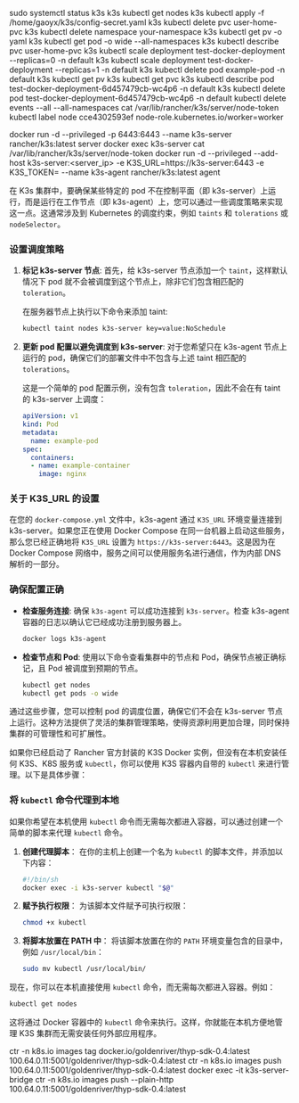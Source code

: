 sudo systemctl status k3s
k3s kubectl get nodes
k3s kubectl apply -f /home/gaoyx/k3s/config-secret.yaml
k3s kubectl delete pvc user-home-pvc
k3s kubectl delete namespace your-namespace
k3s kubectl get pv <your-pv-name> -o yaml
k3s kubectl get pod -o wide --all-namespaces
k3s kubectl describe pvc user-home-pvc
k3s kubectl scale deployment test-docker-deployment --replicas=0 -n default
k3s kubectl scale deployment test-docker-deployment --replicas=1 -n default
k3s kubectl delete pod example-pod -n default
k3s kubectl get pv
k3s kubectl get pvc
k3s kubectl describe pod test-docker-deployment-6d457479cb-wc4p6 -n default
k3s kubectl delete pod test-docker-deployment-6d457479cb-wc4p6 -n default
kubectl delete events --all --all-namespaces
cat /var/lib/rancher/k3s/server/node-token
kubectl label node cce4302593ef node-role.kubernetes.io/worker=worker


docker run -d --privileged -p 6443:6443 --name k3s-server rancher/k3s:latest server
docker exec k3s-server cat /var/lib/rancher/k3s/server/node-token
docker run -d --privileged --add-host k3s-server:<server_ip> -e K3S_URL=https://k3s-server:6443 -e K3S_TOKEN=<token> --name k3s-agent rancher/k3s:latest agent

在 K3s 集群中，要确保某些特定的 pod 不在控制平面（即 k3s-server）上运行，而是运行在工作节点（即 k3s-agent）上，您可以通过一些调度策略来实现这一点。这通常涉及到 Kubernetes 的调度约束，例如 `taints` 和 `tolerations` 或 `nodeSelector`。

### 设置调度策略
1. **标记 k3s-server 节点**:
   首先，给 k3s-server 节点添加一个 `taint`，这样默认情况下 pod 就不会被调度到这个节点上，除非它们包含相匹配的 `toleration`。

   在服务器节点上执行以下命令来添加 taint:
   ```bash
   kubectl taint nodes k3s-server key=value:NoSchedule
   ```

2. **更新 pod 配置以避免调度到 k3s-server**:
   对于您希望只在 k3s-agent 节点上运行的 pod，确保它们的部署文件中不包含与上述 taint 相匹配的 `tolerations`。

   这是一个简单的 pod 配置示例，没有包含 `toleration`，因此不会在有 taint 的 k3s-server 上调度：
   ```yaml
   apiVersion: v1
   kind: Pod
   metadata:
     name: example-pod
   spec:
     containers:
     - name: example-container
       image: nginx
   ```

### 关于 K3S_URL 的设置
在您的 `docker-compose.yml` 文件中，k3s-agent 通过 `K3S_URL` 环境变量连接到 k3s-server。如果您正在使用 Docker Compose 在同一台机器上启动这些服务，那么您已经正确地将 `K3S_URL` 设置为 `https://k3s-server:6443`。这是因为在 Docker Compose 网络中，服务之间可以使用服务名进行通信，作为内部 DNS 解析的一部分。

### 确保配置正确
- **检查服务连接**:
  确保 `k3s-agent` 可以成功连接到 `k3s-server`。检查 k3s-agent 容器的日志以确认它已经成功注册到服务器上。
  ```bash
  docker logs k3s-agent
  ```

- **检查节点和 Pod**:
  使用以下命令查看集群中的节点和 Pod，确保节点被正确标记，且 Pod 被调度到预期的节点。
  ```bash
  kubectl get nodes
  kubectl get pods -o wide
  ```

通过这些步骤，您可以控制 pod 的调度位置，确保它们不会在 k3s-server 节点上运行。这种方法提供了灵活的集群管理策略，使得资源利用更加合理，同时保持集群的可管理性和可扩展性。

如果你已经启动了 Rancher 官方封装的 K3S Docker 实例，但没有在本机安装任何 K3S、K8S 服务或 `kubectl`，你可以使用 K3S 容器内自带的 `kubectl` 来进行管理。以下是具体步骤：


### 将 `kubectl` 命令代理到本地
如果你希望在本机使用 `kubectl` 命令而无需每次都进入容器，可以通过创建一个简单的脚本来代理 `kubectl` 命令。

1. **创建代理脚本**：
   在你的主机上创建一个名为 `kubectl` 的脚本文件，并添加以下内容：

   ```sh
   #!/bin/sh
   docker exec -i k3s-server kubectl "$@"
   ```

2. **赋予执行权限**：
   为该脚本文件赋予可执行权限：

   ```sh
   chmod +x kubectl
   ```

3. **将脚本放置在 PATH 中**：
   将该脚本放置在你的 `PATH` 环境变量包含的目录中，例如 `/usr/local/bin`：

   ```sh
   sudo mv kubectl /usr/local/bin/
   ```

现在，你可以在本机直接使用 `kubectl` 命令，而无需每次都进入容器。例如：

```sh
kubectl get nodes
```

这将通过 Docker 容器中的 `kubectl` 命令来执行。这样，你就能在本机方便地管理 K3S 集群而无需安装任何外部应用程序。

ctr -n k8s.io images tag docker.io/goldenriver/thyp-sdk-0.4:latest 100.64.0.11:5001/goldenriver/thyp-sdk-0.4:latest
ctr -n k8s.io images push 100.64.0.11:5001/goldenriver/thyp-sdk-0.4:latest
docker exec -it k3s-server-bridge ctr -n k8s.io images push --plain-http 100.64.0.11:5001/goldenriver/thyp-sdk-0.4:latest
